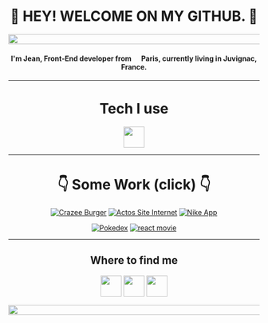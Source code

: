 <h1 align="center">👋 HEY! WELCOME ON MY GITHUB. 👋</h1>
<p align="center" ><img height="20px" width="1000px" src="https://www.htmlcsscolor.com/preview/gallery/2B333D.png"/></p>

<h4 align="center">I'm Jean, Front-End developer from <img src="https://cdn-icons-png.flaticon.com/512/197/197560.png" width="13"/> <b>Paris</b>, currently living in <b>Juvignac, France</b>. </h4>
<hr/>
<h1 align="center">Tech I use</h1>

<p align="center">
  <img src="https://skillicons.dev/icons?i=html,css,js,ts,react,tailwind,figma,nodejs,git,vitest" height="42"/>
</p>
<hr/>

<h1 align="center">👇 Some Work (click) 👇</h1>

<p align="center"><a href="https://fabulous-trifle-f74e67.netlify.app/"><img alt="Crazee Burger" src="https://img.shields.io/badge/-CRAZEE%20BURGERS-black?style=flat&logo=appannie"><a/>  
<a href="https://clever-aryabhata-7d0a12.netlify.app/" target="_blank"><img alt="Actos Site Internet" src="https://img.shields.io/badge/-ACTOS%20-black?style=flat&logo=appannie"><a/>
<a href="https://nike-app-react-portfolio.netlify.app/" target="_blank"><img alt="Nike App" src="https://img.shields.io/badge/-NIKE%20APP-black?style=flat&logo=appannie"><a/> 
</p>
<p align="center"><a href="https://wizardly-nightingale-4dbdb7.netlify.app/" target="_blank"><img alt="Pokedex" src="https://img.shields.io/badge/-POKEDEX%20-black?style=flat&logo=appannie"><a/>  
<a href="https://themoviesapi.netlify.app/" target="_blank"><img alt="react movie" src="https://img.shields.io/badge/-REACT%20MOVIES-black?style=flat&logo=appannie"><a/>  
</p>
<hr/>  

<h2 align="center">Where to find me</h2>
<p align="center"><a href="https://github.com/Jeandevweb" target="_blank"><img src="https://skillicons.dev/icons?i=github" height="42"/></a>
<a href="https://www.linkedin.com/in/jean-martial-053279a7" target="_blank"><img src="https://skillicons.dev/icons?i=linkedin" height="42"/></a> 
<a href="https://martial-jean.netlify.app/portfolio" target="_blank"><img src="https://skillicons.dev/icons?i=react" height="42"/></a> 
</p>

<p align="center" ><img height="20px" width="1000px" src="https://www.htmlcsscolor.com/preview/gallery/2B333D.png"/></p>


